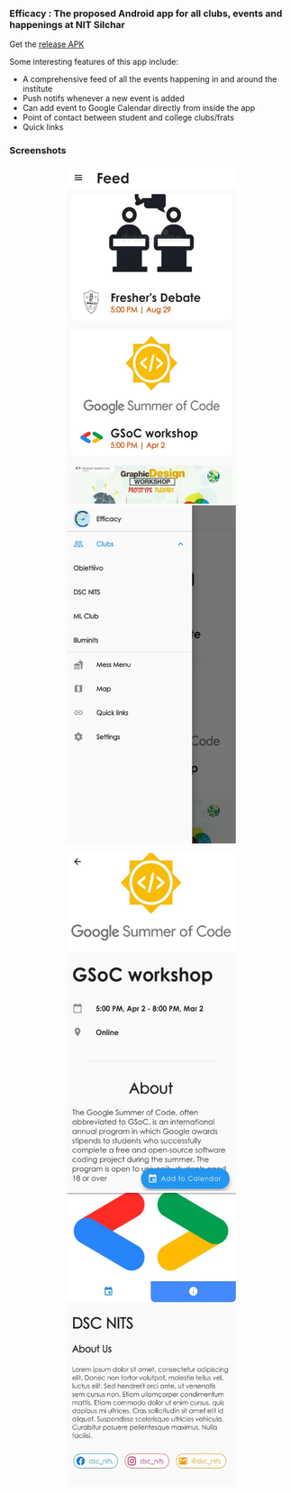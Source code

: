 ### Efficacy : The proposed Android app for all clubs, events and happenings at NIT Silchar
Get the [release APK](apks/app-release.apk)

Some interesting features of this app include:
- A comprehensive feed of all the events happening in and around the institute
- Push notifs whenever a new event is added
- Can add event to Google Calendar directly from inside the app
- Point of contact between student and college clubs/frats
- Quick links

### Screenshots
<p align = "center">
<img src = "/images/feed.jpeg" height="600px" width = "300px">
  <img src = "/images/sidebar.jpeg" height="600px" width = "300px">
 </p>
  <p float = "right">

  </p>
  
  
  
<p align= "center">
  <img src = "/images/event.jpeg" height="600px" width = "300px">
<img src = "/images/club.jpeg" height="520px" width = "300px">
  </p>
